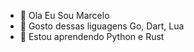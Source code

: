 - 👋 Ola Eu Sou Marcelo 
- 👀 Gosto dessas liguagens Go, Dart, Lua
- 🌱 Estou aprendendo Python e Rust
